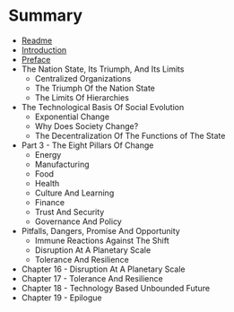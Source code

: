 # Summary

* [Readme](README.md)
* [Introduction](introduction.md)
* [Preface](preface.md)
* The Nation State, Its Triumph, And Its Limits
   * Centralized Organizations
   * The Triumph Of the Nation State
   * The Limits Of Hierarchies
* The Technological Basis Of Social Evolution
   * Exponential Change
   * Why Does Society Change?
   * The Decentralization Of The Functions of The State
* Part 3 - The Eight Pillars Of Change
   * Energy
   * Manufacturing
   * Food
   * Health
   * Culture And Learning
   * Finance
   * Trust And Security
   * Governance And Policy
* Pitfalls, Dangers, Promise And Opportunity
   * Immune Reactions Against The Shift
   * Disruption At A Planetary Scale
   * Tolerance And Resilience
* Chapter 16 - Disruption At A Planetary Scale
* Chapter 17 - Tolerance And Resilience
* Chapter 18 - Technology Based Unbounded Future
* Chapter 19 - Epilogue

